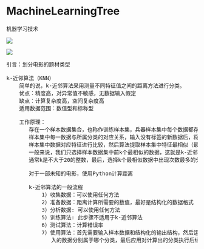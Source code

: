 # MachineLearningTree
机器学习技术

![](https://i.imgur.com/5eI07Uv.png)

![](https://i.imgur.com/REkMZtc.png)

<pre>
引言：划分电影的题材类型

k-近邻算法（KNN）
    简单的说，k-近邻算法采用测量不同特征值之间的距离方法进行分类。
    优点：精度高，对异常值不敏感，无数据输入假定
    缺点：计算复杂度高，空间复杂度高
    适用数据范围：数值型和标称型

    工作原理：
       存在一个样本数据集合，也称作训练样本集，兵器样本集中每个数据都存在标签，即我们知道
       样本集中每一数据与所属分类的对应关系，输入没有标签的新数据后，将新数据的每个特征与
       样本集中数据对应特征进行比较，然后算法提取样本集中特征最相似（最近邻）的分类标签，
       一般来说，我们只选择样本数据集中前k个最相似的数据，这就是k-近邻算法中的k的出处，
       通常k是不大于20的整数，最后，选择k个最相似数据中出现次数最多的分类，作为新数据的分类。

       对于一部未知的电影，使用Python计算距离

       k-近邻算法的一般流程
           1）收集数据：可以使用任何方法
           2）准备数据：距离计算所需要的数值，最好是结构化的数据格式
           3）分析数据: 可以使用任何方法
           5）训练算法: 此步骤不适用于k-近邻算法
           6）测试算法：计算错误率
           7）使用算法：首先需要输入样本数据和结构化的输出结构，然后运行k-近邻算法判定输
              入的数据分别属于哪个分类，最后应用对计算出的分类执行后续的处理
          
</pre>
